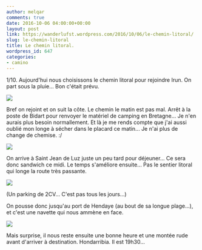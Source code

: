 ```yaml
---
author: melqar
comments: true
date: 2016-10-06 04:00:00+00:00
layout: post
link: https://wanderlufst.wordpress.com/2016/10/06/le-chemin-litoral/
slug: le-chemin-litoral
title: Le chemin litoral.
wordpress_id: 647
categories:
- camino
---
```


1/10. Aujourd'hui nous choisissons le chemin litoral pour rejoindre Irun. On part sous la pluie... Bon c'était prévu.

[![](http://wanderlufst.files.wordpress.com/2016/10/wp-image-384483147jpg.jpg)](http://wanderlufst.files.wordpress.com/2016/10/wp-image-384483147jpg.jpg)

Bref on rejoint et on suit la côte. Le chemin le matin est pas mal. Arrêt à la poste de Bidart pour renvoyer le matériel de camping en Bretagne... Je n'en aurais plus besoin normallement. Et là je me rends compte que j'ai aussi oublié mon longe à sécher dans le placard ce matin... Je n'ai plus de change de chemise. :/

[![](http://wanderlufst.files.wordpress.com/2016/10/wp-image-1388245031jpg.jpg)](http://wanderlufst.files.wordpress.com/2016/10/wp-image-1388245031jpg.jpg)

On arrive à Saint Jean de Luz juste un peu tard pour déjeuner... Ce sera donc sandwich ce midi. Le temps s'améliore ensuite... Pas le sentier litoral qui longe la route très passante.

[![](http://wanderlufst.files.wordpress.com/2016/10/wp-image-2085063286jpg.jpg)](http://wanderlufst.files.wordpress.com/2016/10/wp-image-2085063286jpg.jpg)

(Un parking de 2CV... C'est pas tous les jours...)

On pousse donc jusqu'au port de Hendaye (au bout de sa longue plage...), et c'est une navette qui nous ammène  en face.

[![](http://wanderlufst.files.wordpress.com/2016/10/wp-image-220502772jpg.jpg)](http://wanderlufst.files.wordpress.com/2016/10/wp-image-220502772jpg.jpg)

Mais surprise, il nous reste ensuite une bonne heure et une montée rude avant d'arriver à destination. Hondarribia. Il est 19h30...
